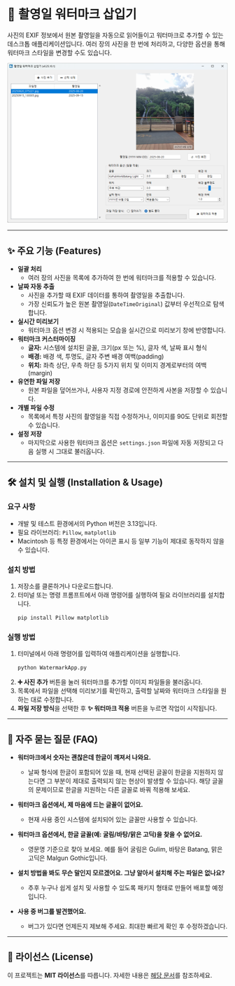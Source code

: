# 📸 촬영일 워터마크 삽입기

사진의 EXIF 정보에서 원본 촬영일을 자동으로 읽어들이고 워터마크로 추가할 수 있는 데스크톱 애플리케이션입니다. 여러 장의 사진을 한 번에 처리하고, 다양한 옵션을 통해 워터마크 스타일을 변경할 수도 있습니다.

![애플리케이션 스크린샷](screenshot_app_main.png)

---

## ✨ 주요 기능 (Features)

- **일괄 처리**
    - 여러 장의 사진을 목록에 추가하여 한 번에 워터마크를 적용할 수 있습니다.
- **날짜 자동 추출**
    - 사진을 추가할 때 EXIF 데이터를 통하여 촬영일을 추출합니다.
    - 가장 신뢰도가 높은 원본 촬영일(`DateTimeOriginal`) 값부터 우선적으로 탐색합니다.
- **실시간 미리보기**
    - 워터마크 옵션 변경 시 적용되는 모습을 실시간으로 미리보기 창에 반영합니다.
- **워터마크 커스터마이징**
    - **글자:** 시스템에 설치된 글꼴, 크기(px 또는 %), 글자 색, 날짜 표시 형식
    - **배경:** 배경 색, 투명도, 글자 주변 배경 여백(padding)
    - **위치:** 좌측 상단, 우측 하단 등 5가지 위치 및 이미지 경계로부터의 여백(margin)
- **유연한 파일 저장**
    - 원본 파일을 덮어쓰거나, 사용자 지정 경로에 안전하게 사본을 저장할 수 있습니다.
- **개별 파일 수정**
    - 목록에서 특정 사진의 촬영일을 직접 수정하거나, 이미지를 90도 단위로 회전할 수 있습니다.
- **설정 저장**
    - 마지막으로 사용한 워터마크 옵션은 `settings.json` 파일에 자동 저장되고 다음 실행 시 그대로 불러옵니다.

---

## 🛠️ 설치 및 실행 (Installation & Usage)

### 요구 사항

- 개발 및 테스트 환경에서의 Python 버전은 3.13입니다.
- 필요 라이브러리: `Pillow`, `matplotlib`
- Macintosh 등 특정 환경에서는 아이콘 표시 등 일부 기능이 제대로 동작하지 않을 수 있습니다.

### 설치 방법

1.  저장소를 클론하거나 다운로드합니다.
2.  터미널 또는 명령 프롬프트에서 아래 명령어를 실행하여 필요 라이브러리를 설치합니다.
    ```bash
    pip install Pillow matplotlib
    ```

### 실행 방법

1.  터미널에서 아래 명령어를 입력하여 애플리케이션을 실행합니다.
    ```bash
    python WatermarkApp.py
    ```
2.  **➕ 사진 추가** 버튼을 눌러 워터마크를 추가할 이미지 파일들을 불러옵니다.
3.  목록에서 파일을 선택해 미리보기를 확인하고, 출력할 날짜와 워터마크 스타일을 원하는 대로 수정합니다.
4.  **파일 저장 방식**을 선택한 후 **✨ 워터마크 적용** 버튼을 누르면 작업이 시작됩니다.

---

## 💬 자주 묻는 질문 (FAQ)

- **워터마크에서 숫자는 괜찮은데 한글이 깨져서 나와요.**
    - 날짜 형식에 한글이 포함되어 있을 때, 현재 선택된 글꼴이 한글을 지원하지 않는다면 그 부분이 제대로 출력되지 않는 현상이 발생할 수 있습니다. 해당 글꼴의 문제이므로 한글을 지원하는 다른 글꼴로 바꿔 적용해 보세요.

- **워터마크 옵션에서, 제 마음에 드는 글꼴이 없어요.**
    - 현재 사용 중인 시스템에 설치되어 있는 글꼴만 사용할 수 있습니다.

- **워터마크 옵션에서, 한글 글꼴(예: 굴림/바탕/맑은 고딕)을 찾을 수 없어요.**
    - 영문명 기준으로 찾아 보세요. 예를 들어 굴림은 Gulim, 바탕은 Batang, 맑은 고딕은 Malgun Gothic입니다.

- **설치 방법을 봐도 무슨 말인지 모르겠어요. 그냥 알아서 설치해 주는 파일은 없나요?**
    - 추후 누구나 쉽게 설치 및 사용할 수 있도록 패키지 형태로 만들어 배포할 예정입니다.

- **사용 중 버그를 발견했어요.**
    - 버그가 있다면 언제든지 제보해 주세요. 최대한 빠르게 확인 후 수정하겠습니다.

---

## 📜 라이선스 (License)

이 프로젝트는 **MIT 라이선스**를 따릅니다. 자세한 내용은 [해당 문서](LICENSE)를 참조하세요.